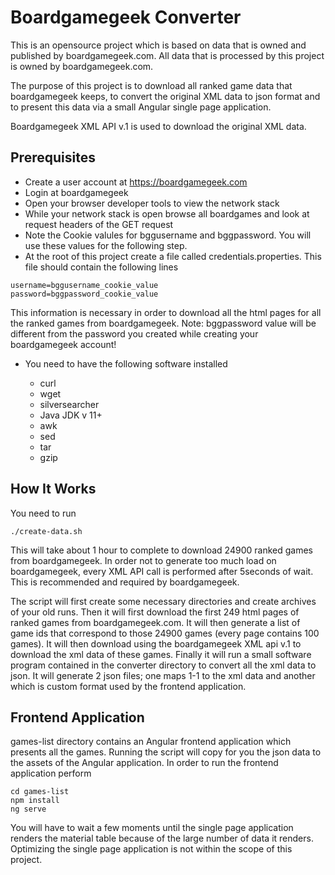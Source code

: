 # Boardgamegeek Converter

This is an opensource project which is based on data that is owned and published by boardgamegeek.com. All data that is 
processed by this project is owned by boardgamegeek.com.

The purpose of this project is to download all ranked game data that boardgamegeek keeps, to convert the original XML 
data to json format and to present this data via a small Angular single page application.

Boardgamegeek XML API v.1 is used to download the original XML data.

## Prerequisites

- Create a user account at https://boardgamegeek.com
- Login at boardgamegeek
- Open your browser developer tools to view the network stack
- While your network stack is open browse all boardgames and look at request headers of the GET request
- Note the Cookie valules for bggusername and bggpassword. You will use these values for the following step.
- At the root of this project create a file called credentials.properties. This file should contain the following lines
```
username=bggusername_cookie_value
password=bggpassword_cookie_value
``` 
This information is necessary in order to download all the html pages for all the ranked games from boardgamegeek. Note: bggpassword value
will be different from the password you created while creating your boardgamegeek account!

- You need to have the following software installed
    
    - curl
    - wget
    - silversearcher
    - Java JDK v 11+
    - awk
    - sed
    - tar
    - gzip

## How It Works

You need to run 

```
./create-data.sh
```

This will take about 1 hour to complete to download 24900 ranked games from boardgamegeek.
In order not to generate too much load on boardgamegeek, every XML API call is performed after 5seconds of wait. This is
recommended and required by boardgamegeek.

The script will first create some necessary directories and create archives of your old runs.
Then it will first download the first 249 html pages of ranked games from boardgamegeek.com. It will 
then generate a list of game ids that correspond to those 24900 games (every page contains 100 games).
It will then download using the boardgamegeek XML api v.1 to download the xml data of these games. Finally it will 
run a small software program contained in the converter directory to convert all the xml data to json. It will generate
2 json files; one maps 1-1 to the xml data and another which is custom format used by the frontend application.

## Frontend Application

games-list directory contains an Angular frontend application which presents all the games.
Running the script will copy for you the json data to the assets of the Angular application. In order to run 
the frontend application perform

```
cd games-list
npm install
ng serve
```

You will have to wait a few moments until the single page application
renders the material table because of the large number of data it renders. 
Optimizing the single page application is not within the scope of this project.

